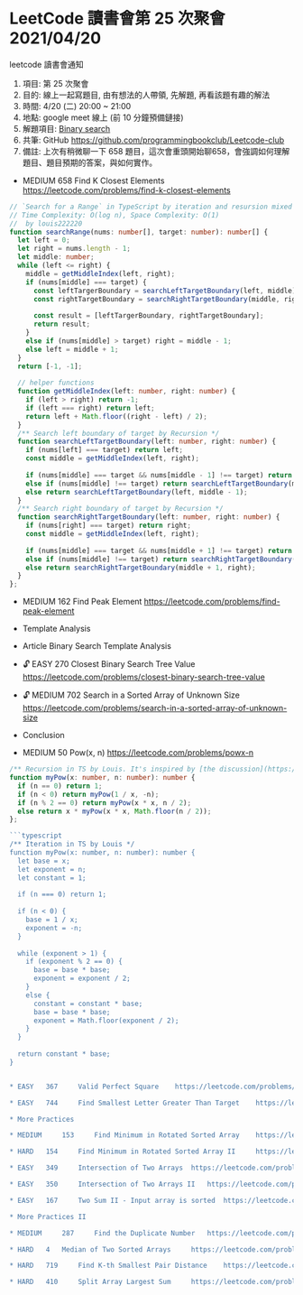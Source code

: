 # LeetCode 讀書會第 25 次聚會 2021/04/20

  leetcode 讀書會通知
 1. 項目: 第 25 次聚會
 2. 目的: 線上一起寫題目, 由有想法的人帶領, 先解題, 再看該題有趣的解法
 3. 時間: 4/20 (二) 20:00 ~ 21:00
 4. 地點: google meet 線上 (前 10 分鐘預備鏈接)
 5. 解題項目:  [Binary search](https://leetcode.com/explore/learn/card/binary-search)
 6. 共筆: GitHub https://github.com/programmingbookclub/Leetcode-club
 7. 備註: 上次有稍微聊一下 658 題目，這次會重頭開始聊658，會強調如何理解題目、題目預期的答案，與如何實作。 


* MEDIUM	 658	 Find K Closest Elements	 https://leetcode.com/problems/find-k-closest-elements

```typescript
// `Search for a Range` in TypeScript by iteration and resursion mixed
// Time Complexity: O(log n), Space Complexity: O(1)
//  by louis222220 
function searchRange(nums: number[], target: number): number[] {
  let left = 0;
  let right = nums.length - 1;
  let middle: number;
  while (left <= right) {
    middle = getMiddleIndex(left, right);
    if (nums[middle] === target) {
      const leftTargerBoundary = searchLeftTargetBoundary(left, middle);
      const rightTargetBoundary = searchRightTargetBoundary(middle, right);
      
      const result = [leftTargerBoundary, rightTargetBoundary];
      return result;
    }
    else if (nums[middle] > target) right = middle - 1;
    else left = middle + 1;
  }
  return [-1, -1];
  
  // helper functions
  function getMiddleIndex(left: number, right: number) {
    if (left > right) return -1;
    if (left === right) return left;
    return left + Math.floor((right - left) / 2);
  }
  /** Search left boundary of target by Recursion */
  function searchLeftTargetBoundary(left: number, right: number) {
    if (nums[left] === target) return left;
    const middle = getMiddleIndex(left, right);
    
    if (nums[middle] === target && nums[middle - 1] !== target) return middle;
    else if (nums[middle] !== target) return searchLeftTargetBoundary(middle + 1, right);
    else return searchLeftTargetBoundary(left, middle - 1);
  }
  /** Search right boundary of target by Recursion */
  function searchRightTargetBoundary(left: number, right: number) {
    if (nums[right] === target) return right;
    const middle = getMiddleIndex(left, right);
    
    if (nums[middle] === target && nums[middle + 1] !== target) return middle;
    else if (nums[middle] !== target) return searchRightTargetBoundary(left, middle - 1);
    else return searchRightTargetBoundary(middle + 1, right);
  }
};
```

* MEDIUM	 162	 Find Peak Element	 https://leetcode.com/problems/find-peak-element

* Template Analysis

* Article Binary Search Template Analysis

* 🔓	 EASY	 270	 Closest Binary Search Tree Value	 https://leetcode.com/problems/closest-binary-search-tree-value

* 🔓	 MEDIUM	 702	 Search in a Sorted Array of Unknown Size	 https://leetcode.com/problems/search-in-a-sorted-array-of-unknown-size

* Conclusion

* MEDIUM	 50	 Pow(x, n)	 https://leetcode.com/problems/powx-n

```typescript
/** Recursion in TS by Louis. It's inspired by [the discussion](https://leetcode.com/explore/learn/card/binary-search/137/conclusion/982/discuss/19546/Short-and-easy-to-understand-solution) */
function myPow(x: number, n: number): number {
  if (n == 0) return 1;
  if (n < 0) return myPow(1 / x, -n);
  if (n % 2 == 0) return myPow(x * x, n / 2);
  else return x * myPow(x * x, Math.floor(n / 2));
};

```typescript
/** Iteration in TS by Louis */
function myPow(x: number, n: number): number {
  let base = x;
  let exponent = n;
  let constant = 1;
  
  if (n === 0) return 1;
  
  if (n < 0) {
    base = 1 / x;
    exponent = -n;
  }
  
  while (exponent > 1) {
    if (exponent % 2 == 0) {
      base = base * base;
      exponent = exponent / 2;
    }
    else {
      constant = constant * base;
      base = base * base;
      exponent = Math.floor(exponent / 2);
    }
  }
  
  return constant * base;
}


* EASY	 367	 Valid Perfect Square	 https://leetcode.com/problems/valid-perfect-square

* EASY	 744	 Find Smallest Letter Greater Than Target	 https://leetcode.com/problems/find-smallest-letter-greater-than-target

* More Practices

* MEDIUM	 153	 Find Minimum in Rotated Sorted Array	 https://leetcode.com/problems/find-minimum-in-rotated-sorted-array

* HARD	 154	 Find Minimum in Rotated Sorted Array II	 https://leetcode.com/problems/find-minimum-in-rotated-sorted-array-ii

* EASY	 349	 Intersection of Two Arrays	 https://leetcode.com/problems/intersection-of-two-arrays

* EASY	 350	 Intersection of Two Arrays II	 https://leetcode.com/problems/intersection-of-two-arrays-ii

* EASY	 167	 Two Sum II - Input array is sorted	 https://leetcode.com/problems/two-sum-ii-input-array-is-sorted

* More Practices II

* MEDIUM	 287	 Find the Duplicate Number	 https://leetcode.com/problems/find-the-duplicate-number

* HARD	 4	 Median of Two Sorted Arrays	 https://leetcode.com/problems/median-of-two-sorted-arrays

* HARD	 719	 Find K-th Smallest Pair Distance	 https://leetcode.com/problems/find-k-th-smallest-pair-distance 

* HARD	 410	 Split Array Largest Sum	 https://leetcode.com/problems/split-array-largest-sum
